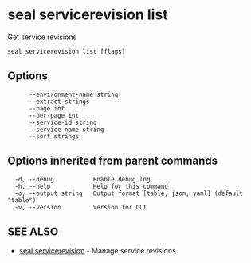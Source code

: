# seal servicerevision list

Get service revisions

```
seal servicerevision list [flags]
```

## Options

```
      --environment-name string   
      --extract strings           
      --page int                  
      --per-page int              
      --service-id string         
      --service-name string       
      --sort strings              
```

## Options inherited from parent commands

```
  -d, --debug           Enable debug log
  -h, --help            Help for this command
  -o, --output string   Output format [table, json, yaml] (default "table")
  -v, --version         Version for CLI
```

## SEE ALSO

* [seal servicerevision](seal_servicerevision)	 - Manage service revisions

